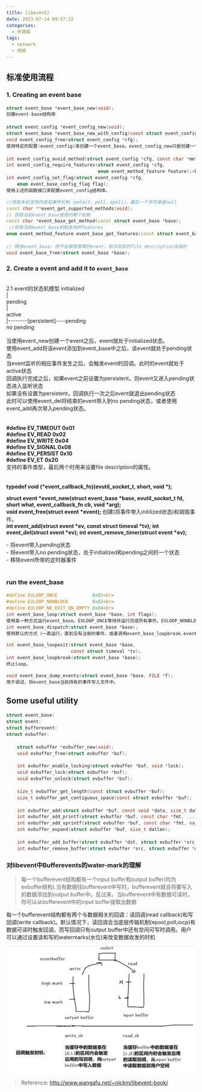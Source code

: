 ```yaml
---
title: libevent2
date: 2023-07-14 09:57:22
categories:
  - 开源库
tags:
  - network
  - 网络
---
```



## 标准使用流程

### 1. Creating an event base

```c
struct event_base *event_base_new(void);
创建event-base结构体

struct event_config *event_config_new(void);
struct event_base *event_base_new_with_config(const struct event_config *cfg);
void event_config_free(struct event_config *cfg);
使用特定的配置(event_config)来创建一个event_base。event_config_new只是创建一个结构体，具体的配置需要使用如下的函数来配置。

int event_config_avoid_method(struct event_config *cfg, const char *method);
int event_config_require_features(struct event_config *cfg,
                                  enum event_method_feature feature);<br>
int event_config_set_flag(struct event_config *cfg,
    enum event_base_config_flag flag);
使用上述的函数接口来配置event_config结构体。

```

```c++
//获取本机支持的底层事件机制（select，poll，epoll）。最后一个字符串是null
const char **event_get_supported_methods(void);
// 获取当前event_base使用的哪个机制
const char *event_base_get_method(const struct event_base *base);
 //获取当前event_base机制支持的features
enum event_method_feature event_base_get_features(const struct event_base *base);

// 释放event_base。但不会释放管理的event，和涉及到的file description及指针
void event_base_free(struct event_base *base);
```
 







### 2. Create a event and add it to `event_base`
<br>
2.1 event的状态机模型
initialized<br>
|<br>
pending<br>
|<br>
active<br>
|--------[persistent]----pending<br>
no pending<br>
<br>
当使用event_new创建一个event之后，event就处于initialized状态。<br>
使用event_add将该event添加到event_base中之后，该event就处于pending状态<br>
当event监听的相应事件发生之后，会触发event的回调。此时的event就处于active状态<br>
回调执行完成之后，如果event之前设置为persistent。则event又进入pending状态进入监听状态<br>
如果没有设置为persistent，回调执行一次之后event就退出pending状态<br>
此时可以使用event_del将结束的event带入到no pending状态，或者使用event_add再次带入pending状态。<br>
<br>

<br>
<b>
#define EV_TIMEOUT      0x01<br>
#define EV_READ         0x02<br>
#define EV_WRITE        0x04<br>
#define EV_SIGNAL       0x08<br>
#define EV_PERSIST      0x10<br>
#define EV_ET           0x20<br>
</b>
支持的事件类型，最后两个时用来设置file description的属性。<br>
<br><br>


<b>
typedef void (*event_callback_fn)(evutil_socket_t, short, void *);<br>

struct event *event_new(struct event_base *base, evutil_socket_t fd, short what, event_callback_fn cb, void *arg);
<br>
void event_free(struct event *event);
</b>
创建(将事件带入initilized状态)和销毁事件。
<br>
<b>
int event_add(struct event *ev, const struct timeval *tv);
int event_del(struct event *ev);
int event_remove_timer(struct event *ev);

</b>
- 将event带入pending状态<br>
- 将event带入no pending状态，处于initialized和pending之间的一个状态<br>
- 移除event所带的定时器事件<br>
<br>




### run the event_base
```c
#define EVLOOP_ONCE             0x01<br>
#define EVLOOP_NONBLOCK         0x02<br>
#define EVLOOP_NO_EXIT_ON_EMPTY 0x04<br>
int event_base_loop(struct event_base *base, int flags);
使用某一种方式运行event_base。EVLOOP_ONCE等待并运行完成所有事件。EVLOOP_NONBLOCK巡逻式的检查是否有event激活。
int event_base_dispatch(struct event_base *base);
使用默认的方式（一直运行，直到没有注册的事件，或者调用event_base_loopbreak,event_base_loopexit来强制结束事件循环）运行
```



```c
int event_base_loopexit(struct event_base *base,
                        const struct timeval *tv);
int event_base_loopbreak(struct event_base *base);
终止loop。

```

```c
void event_base_dump_events(struct event_base *base, FILE *f);
用于调试，将event_base当前持有的事件写入文件中。
```







## Some useful utility


```c
struct event_base:
struct event:
struct bufferevent:
struct evbuffer:

    struct evbuffer *evbuffer_new(void);
    void evbuffer_free(struct evbuffer *buf);

    int evbuffer_enable_locking(struct evbuffer *buf, void *lock);
    void evbuffer_lock(struct evbuffer *buf);
    void evbuffer_unlock(struct evbuffer *buf);

    size_t evbuffer_get_length(const struct evbuffer *buf);
    size_t evbuffer_get_contiguous_space(const struct evbuffer *buf);

    int evbuffer_add(struct evbuffer *buf, const void *data, size_t datlen);
    int evbuffer_add_printf(struct evbuffer *buf, const char *fmt, ...)
    int evbuffer_add_vprintf(struct evbuffer *buf, const char *fmt, va_list ap);
    int evbuffer_expand(struct evbuffer *buf, size_t datlen);
    
    int evbuffer_add_buffer(struct evbuffer *dst, struct evbuffer *src);
    int evbuffer_remove_buffer(struct evbuffer *src, struct evbuffer *dst, size_t datlen);

```

###  对libevent中Bufferevents的water-mark的理解


> 每一个bufferevent结构都有一个input buffer和output buffer(均为evbuffer结构).当有数据往bufferevent中写时，bufferevent就会将要写入的数据添加到output buffer中。反过来，当bufferevent中有数据可读时，你可以从bufferevent中的input buffer提取出数据

每一个bufferevent结构都有两个与数据相关的回调：读回调(read callback)和写回调(write callback)。默认情况下，读回调会当底层传输机制(epool,poll,iocp)有数据可读时触发回调，而写回调只有output buffer中还有空间可写时调用。用户可以通过设置读和写的watermarks(水位)来改变数据收发的时机

![water_mark](../images/water_mark.png)



> Reference: 
> http://www.wangafu.net/~nickm/libevent-book/
